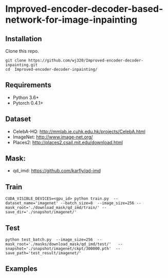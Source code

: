 # Improved-encoder-decoder-based-network-for-image-inpainting

## Installation
Clone this repo.
```
git clone https://github.com/wj320/Improved-encoder-decoder-inpainting.git
cd  Improved-encoder-decoder-inpainting/
```

## Requirements
* Python 3.6+
* Pytorch 0.4.1+

## Dataset
* CelebA-HQ: http://mmlab.ie.cuhk.edu.hk/projects/CelebA.html
* ImageNet: http://www.image-net.org/
* Places2: http://places2.csail.mit.edu/download.html

## Mask:
* qd_imd: https://github.com/karfly/qd-imd

## Train
```
CUDA_VISIBLE_DEVICES=<gpu_id> python train.py  --dataset_name='imagenet' --batch_size=8  --image_size=256 --mask_root='./download_mask/qd_imd/train/' --save_dir='./snapshot/imagenet/'
```

## Test
```
python test_batch.py  --image_size=256  --mask_root='./masks/download_mask/qd_imd/test/'   --snapshot='./snapshot/imagenet/ckpt/300000.pth'  --save_path='test_result/imagenet/'
```

## Examples
